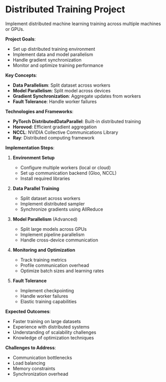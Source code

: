 # Distributed Training Project

Implement distributed machine learning training across multiple machines or GPUs.

**Project Goals**:
- Set up distributed training environment
- Implement data and model parallelism
- Handle gradient synchronization
- Monitor and optimize training performance

**Key Concepts**:
- **Data Parallelism**: Split dataset across workers
- **Model Parallelism**: Split model across devices
- **Gradient Synchronization**: Aggregate updates from workers
- **Fault Tolerance**: Handle worker failures

**Technologies and Frameworks**:
- **PyTorch DistributedDataParallel**: Built-in distributed training
- **Horovod**: Efficient gradient aggregation
- **NCCL**: NVIDIA Collective Communications Library
- **Ray**: Distributed computing framework

**Implementation Steps**:

1. **Environment Setup**
   - Configure multiple workers (local or cloud)
   - Set up communication backend (Gloo, NCCL)
   - Install required libraries

2. **Data Parallel Training**
   - Split dataset across workers
   - Implement distributed sampler
   - Synchronize gradients using AllReduce

3. **Model Parallelism** (Advanced)
   - Split large models across GPUs
   - Implement pipeline parallelism
   - Handle cross-device communication

4. **Monitoring and Optimization**
   - Track training metrics
   - Profile communication overhead
   - Optimize batch sizes and learning rates

5. **Fault Tolerance**
   - Implement checkpointing
   - Handle worker failures
   - Elastic training capabilities

**Expected Outcomes**:
- Faster training on large datasets
- Experience with distributed systems
- Understanding of scalability challenges
- Knowledge of optimization techniques

**Challenges to Address**:
- Communication bottlenecks
- Load balancing
- Memory constraints
- Synchronization overhead